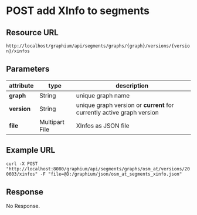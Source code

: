 # POST add XInfo to segments

## Resource URL

`http://localhost/graphium/api/segments/graphs/{graph}/versions/{version}/xinfos`

## Parameters

| attribute   | type           | description                                                  |
| ----------- | -------------- | ------------------------------------------------------------ |
| **graph**   | String         | unique graph name                                            |
| **version** | String         | unique graph version or **current** for currently active graph version |
| **file**    | Multipart File | XInfos as JSON file                                          |

## Example URL

`curl -X POST "http://localhost:8080/graphium/api/segments/graphs/osm_at/versions/200603/xinfos" -F "file=@D:/graphium/json/osm_at_segments_xinfo.json"`

## Response

No Response.